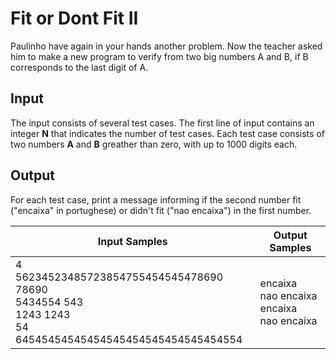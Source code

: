 # Fit or Dont Fit II
Paulinho have again in your hands another problem. Now the teacher asked him to make a new program to verify from two big numbers A and B, if B corresponds to the last digit of A.

## Input
The input consists of several test cases. The first line of input contains an integer **N** that indicates the number of test cases. Each test case consists of two numbers **A** and **B** greather than zero, with up to 1000 digits each.

## Output
For each test case, print a message informing if the second number fit ("encaixa" in portughese) or didn't fit ("nao encaixa") in the first number.

|                                                     Input Samples                                                     |                    Output Samples                   |
|-----------------------------------------------------------------------------------------------------------------------|-----------------------------------------------------|
| 4<br> 56234523485723854755454545478690 78690<br> 5434554 543<br> 1243 1243<br> 54 64545454545454545454545454545454554 | encaixa<br> nao encaixa<br> encaixa<br> nao encaixa |